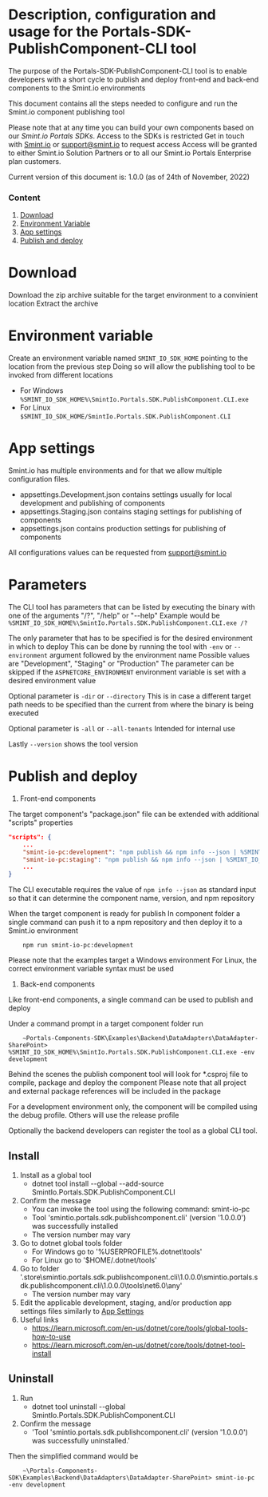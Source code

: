 Description, configuration and usage for the Portals-SDK-PublishComponent-CLI tool
==================================================================================

The purpose of the Portals-SDK-PublishComponent-CLI tool is to enable developers with a short cycle to publish and deploy front-end and back-end components to the Smint.io environments

This document contains all the steps needed to configure and run the Smint.io component publishing tool

Please note that at any time you can build your own components based on our *Smint.io Portals SDKs*. Access to the SDKs is restricted
Get in touch with [Smint.io](https://www.smint.io) or [support@smint.io](mailto:support@smint.io) to request access
Access will be granted to either Smint.io Solution Partners or to all our Smint.io Portals
Enterprise plan customers.

Current version of this document is: 1.0.0 (as of 24th of November, 2022)

### Content
1. [Download](#download)
1. [Environment Variable](#environment-variable)
1. [App settings](#app-settings)
1. [Publish and deploy](#publish-and-deploy)

Download
========

Download the zip archive suitable for the target environment to a convinient location
Extract the archive

Environment variable
====================

Create an environment variable named `SMINT_IO_SDK_HOME` pointing to the location from the previous step
Doing so will allow the publishing tool to be invoked from different locations
- For Windows `%SMINT_IO_SDK_HOME%\SmintIo.Portals.SDK.PublishComponent.CLI.exe`
- For Linux `$SMINT_IO_SDK_HOME/SmintIo.Portals.SDK.PublishComponent.CLI`

App settings
============

Smint.io has multiple environments and for that we allow multiple configuration files.

- appsettings.Development.json contains settings usually for local development and publishing of components
- appsettings.Staging.json contains staging settings for publishing of components
- appsettings.json contains production settings for publishing of components

All configurations values can be requested from [support@smint.io](mailto:support@smint.io)

Parameters
==========

The CLI tool has parameters that can be listed by executing the binary with one of the arguments "/?", "/help" or "--help"
Example would be `%SMINT_IO_SDK_HOME%\SmintIo.Portals.SDK.PublishComponent.CLI.exe /?`

The only parameter that has to be specified is for the desired environment in which to deploy
This can be done by running the tool with `-env` or `--environment` argument followed by the environment name 
Possible values are "Development", "Staging" or "Production"
The parameter can be skipped if the `ASPNETCORE_ENVIRONMENT` environment variable is set with a desired environment value

Optional parameter is `-dir` or `--directory`
This is in case a different target path needs to be specified than the current from where the binary is being executed

Optional parameter is `-all` or `--all-tenants`
Intended for internal use

Lastly `--version` shows the tool version

Publish and deploy
==================

1. Front-end components 

The target component's "package.json" file can be extended with additional "scripts" properties

```json
"scripts": {
    ...
    "smint-io-pc:development": "npm publish && npm info --json | %SMINT_IO_SDK_HOME%\SmintIo.Portals.SDK.PublishComponent.CLI.exe -env development",
    "smint-io-pc:staging": "npm publish && npm info --json | %SMINT_IO_SDK_HOME%\SmintIo.Portals.SDK.PublishComponent.CLI.exe -env staging",
    ...
}
```

The CLI executable requires the value of `npm info --json` as standard input so that it can determine the component name, version, and npm repository

When the target component is ready for publish 
In component folder a single command can push it to a npm repository and then deploy it to a Smint.io environment

```console
    npm run smint-io-pc:development
```

Please note that the examples target a Windows environment
For Linux, the correct environment variable syntax must be used

1. Back-end components

Like front-end components, a single command can be used to publish and deploy

Under a command prompt in a target component folder run

```console
    ~Portals-Components-SDK\Examples\Backend\DataAdapters\DataAdapter-SharePoint> %SMINT_IO_SDK_HOME%\SmintIo.Portals.SDK.PublishComponent.CLI.exe -env development
```

Behind the scenes the publish component tool will look for *.csproj file to compile, package and deploy the component
Please note that all project and external package references will be included in the package

For a development environment only, the component will be compiled using the debug profile. Others will use the release profile

Optionally the backend developers can register the tool as a global CLI tool.

## Install
1. Install as a global tool
	- dotnet tool install --global --add-source <SMINT-IO-PRIVATE-FEED-SOURCE> SmintIo.Portals.SDK.PublishComponent.CLI
2. Confirm the message
	- You can invoke the tool using the following command: smint-io-pc
	- Tool 'smintio.portals.sdk.publishcomponent.cli' (version '1.0.0.0') was successfully installed
	- The version number may vary
3. Go to dotnet global tools folder
	- For Windows go to '%USERPROFILE%\.dotnet\tools'
	- For Linux go to '$HOME/.dotnet/tools'
4. Go to folder '.store\smintio.portals.sdk.publishcomponent.cli\1.0.0.0\smintio.portals.sdk.publishcomponent.cli\1.0.0.0\tools\net6.0\any'
	- The version number may vary
5. Edit the applicable development, staging, and/or production app settings files similarly to [App Settings](#app-settings)
6. Useful links
	- https://learn.microsoft.com/en-us/dotnet/core/tools/global-tools-how-to-use
	- https://learn.microsoft.com/en-us/dotnet/core/tools/dotnet-tool-install

## Uninstall
1. Run
	- dotnet tool uninstall --global SmintIo.Portals.SDK.PublishComponent.CLI
2. Confirm the message
	- 'Tool 'smintio.portals.sdk.publishcomponent.cli' (version '1.0.0.0') was successfully uninstalled.'

Then the simplified command would be 

```console
    ~\Portals-Components-SDK\Examples\Backend\DataAdapters\DataAdapter-SharePoint> smint-io-pc -env development
```